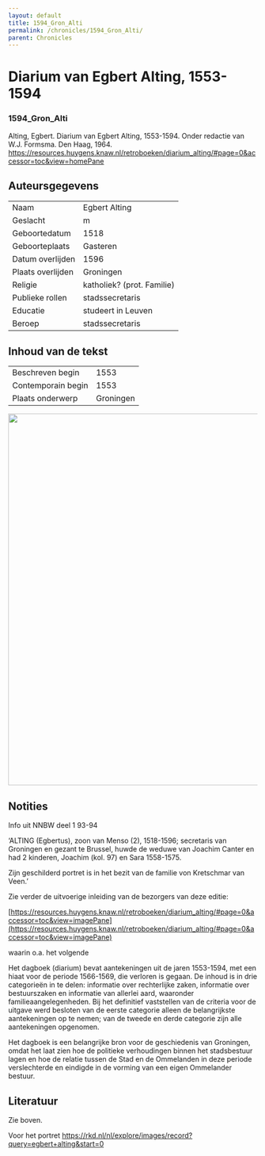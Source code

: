 ```yaml
---
layout: default
title: 1594_Gron_Alti
permalink: /chronicles/1594_Gron_Alti/
parent: Chronicles
--- 
```



# Diarium van Egbert Alting, 1553-1594 

### 1594_Gron_Alti 

Alting, Egbert. Diarium van Egbert Alting, 1553-1594. Onder redactie van W.J. Formsma. Den Haag, 1964. https://resources.huygens.knaw.nl/retroboeken/diarium_alting/#page=0&accessor=toc&view=homePane 

## Auteursgegevens 

| | | 
| --------------- | --------------- | 
| Naam | Egbert Alting | 
| Geslacht | m | 
| Geboortedatum | 1518 | 
| Geboorteplaats | Gasteren | 
| Datum overlijden | 1596 | 
| Plaats overlijden | Groningen | 
| Religie | katholiek? (prot. Familie) | 
| Publieke rollen | stadssecretaris | 
| Educatie | studeert in Leuven | 
| Beroep | stadssecretaris | 

## Inhoud van de tekst 

| | | 
| --------------- | --------------- | 
| Beschreven begin | 1553 | 
| Contemporain begin | 1553 | 
| Plaats onderwerp | Groningen | 

[<img src="..\..\barplots_chronicles\1594_Gron_Alti.jpg" width="750"/>](..\..\barplots_chronicles\1594_Gron_Alti.jpg) 

## Notities 

Info uit NNBW deel 1 93-94

‘ALTING (Egbertus), zoon van Menso (2), 1518-1596; secretaris van Groningen en gezant te Brussel, huwde de weduwe van Joachim Canter en had 2 kinderen,
Joachim (kol. 97) en Sara 1558-1575.

Zijn geschilderd portret is in het bezit van de familie von Kretschmar van
Veen.’ 


Zie verder de uitvoerige inleiding van de bezorgers van deze editie:

[https://resources.huygens.knaw.nl/retroboeken/diarium_alting/#page=0&accessor=toc&view=imagePane](https://resources.huygens.knaw.nl/retroboeken/diarium_alting/#page=0&accessor=toc&view=imagePane)

waarin o.a. het volgende

Het dagboek (diarium) bevat aantekeningen uit de jaren 1553-1594, met een
hiaat voor de periode 1566-1569, die verloren is gegaan. De inhoud is in drie categorieën in te delen: informatie over rechterlijke zaken, informatie over bestuurszaken en informatie van allerlei aard, waaronder
familieaangelegenheden. Bij het definitief vaststellen van de criteria voor de uitgave werd besloten van de eerste categorie alleen de belangrijkste
aantekeningen op te nemen; van de tweede en derde categorie zijn alle
aantekeningen opgenomen.

Het dagboek is een belangrijke bron voor de geschiedenis van Groningen, omdat het laat zien hoe de politieke verhoudingen binnen het stadsbestuur lagen en hoe de relatie tussen de Stad en de Ommelanden in deze periode verslechterde en eindigde in de vorming van een eigen Ommelander bestuur.  



## Literatuur 
Zie boven.

Voor het portret https://rkd.nl/nl/explore/images/record?query=egbert+alting&start=0


